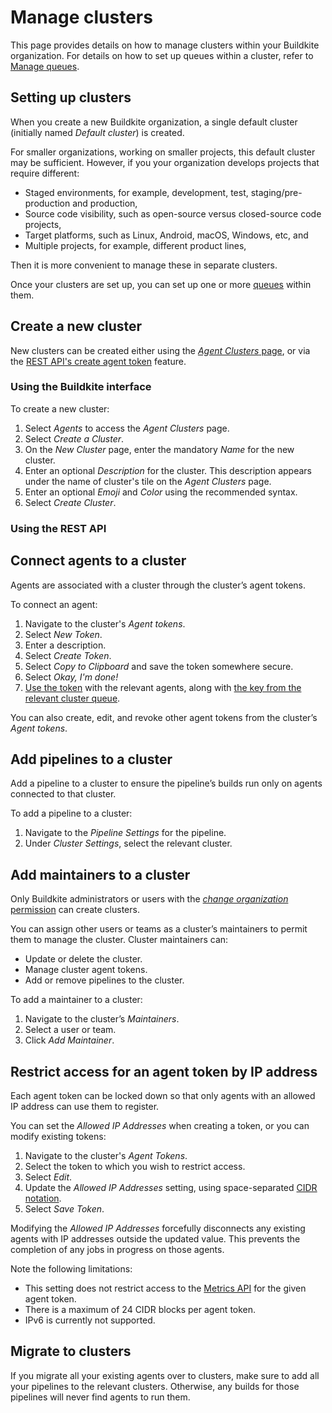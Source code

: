 # Manage clusters

This page provides details on how to manage clusters within your Buildkite organization. For details on how to set up queues within a cluster, refer to [Manage queues](/docs/clusters/manage-queues).

## Setting up clusters

When you create a new Buildkite organization, a single default cluster (initially named _Default cluster_) is created.

For smaller organizations, working on smaller projects, this default cluster may be sufficient. However, if you your organization develops projects that require different:

- Staged environments, for example, development, test, staging/pre-production and production,
- Source code visibility, such as open-source versus closed-source code projects,
- Target platforms, such as Linux, Android, macOS, Windows, etc, and
- Multiple projects, for example, different product lines,

Then it is more convenient to manage these in separate clusters.

Once your clusters are set up, you can set up one or more [queues](/docs/clusters/manage-queues) within them.

## Create a new cluster

New clusters can be created either using the [_Agent Clusters_ page](#create-a-new-cluster-using-the-buildkite-interface), or via the [REST API's create agent token](#create-a-new-cluster-using-the-rest-api) feature.

### Using the Buildkite interface

To create a new cluster:

1. Select _Agents_ to access the _Agent Clusters_ page.
1. Select _Create a Cluster_.
1. On the _New Cluster_ page, enter the mandatory _Name_ for the new cluster.
1. Enter an optional _Description_ for the cluster. This description appears under the name of cluster's tile on the _Agent Clusters_ page.
1. Enter an optional _Emoji_ and _Color_ using the recommended syntax.
1. Select _Create Cluster_.

### Using the REST API



## Connect agents to a cluster

Agents are associated with a cluster through the cluster’s agent tokens.

To connect an agent:

1. Navigate to the cluster's _Agent tokens_.
1. Select _New Token_.
1. Enter a description.
1. Select _Create Token_.
1. Select _Copy to Clipboard_ and save the token somewhere secure.
1. Select _Okay, I'm done!_
1. [Use the token](/docs/agent/v3/tokens#using-and-storing-tokens) with the relevant agents, along with [the key from the relevant cluster queue](/docs/agent/v3/queues#setting-an-agents-queue).

You can also create, edit, and revoke other agent tokens from the cluster’s _Agent tokens_.

## Add pipelines to a cluster

Add a pipeline to a cluster to ensure the pipeline’s builds run only on agents connected to that cluster.

To add a pipeline to a cluster:

1. Navigate to the _Pipeline Settings_ for the pipeline.
1. Under _Cluster Settings_, select the relevant cluster.

## Add maintainers to a cluster

Only Buildkite administrators or users with the [_change organization_ permission](/docs/team-management/permissions) can create clusters.

You can assign other users or teams as a cluster’s maintainers to permit them to manage the cluster. Cluster maintainers can:

- Update or delete the cluster.
- Manage cluster agent tokens.
- Add or remove pipelines to the cluster.

To add a maintainer to a cluster:

1. Navigate to the cluster’s _Maintainers_.
1. Select a user or team.
1. Click _Add Maintainer_.

## Restrict access for an agent token by IP address

Each agent token can be locked down so that only agents with an allowed IP address can use them to register.

You can set the _Allowed IP Addresses_ when creating a token, or you can modify existing tokens:

1. Navigate to the cluster's _Agent Tokens_.
1. Select the token to which you wish to restrict access.
1. Select _Edit_.
1. Update the _Allowed IP Addresses_ setting, using space-separated [CIDR notation](https://en.wikipedia.org/wiki/Classless_Inter-Domain_Routing).
1. Select _Save Token_.

Modifying the _Allowed IP Addresses_ forcefully disconnects any existing agents with IP addresses outside the updated value. This prevents the completion of any jobs in progress on those agents.

Note the following limitations:

- This setting does not restrict access to the [Metrics API](/docs/apis/agent-api/metrics) for the given agent token.
- There is a maximum of 24 CIDR blocks per agent token.
- IPv6 is currently not supported.

## Migrate to clusters

If you migrate all your existing agents over to clusters, make sure to add all your pipelines to the relevant clusters. Otherwise, any builds for those pipelines will never find agents to run them.
